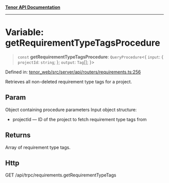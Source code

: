 [**Tenor API Documentation**](../../README.md)

***

# Variable: getRequirementTypeTagsProcedure

> `const` **getRequirementTypeTagsProcedure**: `QueryProcedure`\<\{ `input`: \{ `projectId`: `string`; \}; `output`: `Tag`[]; \}\>

Defined in: [tenor\_web/src/server/api/routers/requirements.ts:256](https://github.com/Apantli/Tenor/blob/551fcec623199ab0ac9668d926e7d67c9012d18e/tenor_web/src/server/api/routers/requirements.ts#L256)

Retrieves all non-deleted requirement type tags for a project.

## Param

Object containing procedure parameters
Input object structure:
- projectId — ID of the project to fetch requirement type tags from

## Returns

Array of requirement type tags.

## Http

GET /api/trpc/requirements.getRequirementTypeTags
